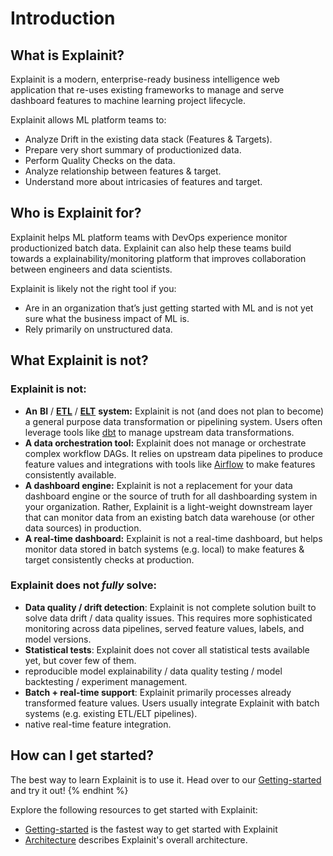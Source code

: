 # Introduction

## What is Explainit?
Explainit is a modern, enterprise-ready business intelligence web application that re-uses existing frameworks to manage and serve dashboard features to machine learning project lifecycle.

Explainit allows ML platform teams to:
* Analyze Drift in the existing data stack (Features & Targets).
* Prepare very short summary of productionized data.
* Perform Quality Checks on the data.
* Analyze relationship between features & target.
* Understand more about intricasies of features and target.

## Who is Explainit for?
Explainit helps ML platform teams with DevOps experience monitor productionized batch data. Explainit can also help these teams build towards a explainability/monitoring platform that improves collaboration between engineers and data scientists.

Explainit is likely not the right tool if you:
* Are in an organization that’s just getting started with ML and is not yet sure what the business impact of ML is.
* Rely primarily on unstructured data.

## What Explainit is not?

### Explainit is not:

* **An** **BI** / [**ETL**](https://en.wikipedia.org/wiki/Extract,\_transform,\_load) / [**ELT**](https://en.wikipedia.org/wiki/Extract,\_load,\_transform) **system:** Explainit is not (and does not plan to become) a general purpose data transformation or pipelining system. Users often leverage tools like [dbt](https://www.getdbt.com) to manage upstream data transformations.
* **A data orchestration tool:** Explainit does not manage or orchestrate complex workflow DAGs. It relies on upstream data pipelines to produce feature values and integrations with tools like [Airflow](https://airflow.apache.org) to make features consistently available.
* **A dashboard engine:** Explainit is not a replacement for your data dashboard engine or the source of truth for all dashboarding system in your organization. Rather, Explainit is a light-weight downstream layer that can monitor data from an existing batch data warehouse (or other data sources) in production.
* **A real-time dashboard:** Explainit is not a real-time dashboard, but helps monitor data stored in batch systems (e.g. local) to make features & target consistently checks at production.

### Explainit does not _fully_ solve:
* **Data quality / drift detection**: Explainit is not complete solution built to solve data drift / data quality issues. This requires more sophisticated monitoring across data pipelines, served feature values, labels, and model versions.
* **Statistical tests**: Explainit does not cover all statistical tests available yet, but cover few of them.
* reproducible model explainability / data quality testing / model backtesting / experiment management.
* **Batch + real-time support**: Explainit primarily processes already transformed feature values. Users usually integrate Explainit with batch systems (e.g. existing ETL/ELT pipelines).
* native real-time feature integration.

## How can I get started?

The best way to learn Explainit is to use it. Head over to our [Getting-started](getting-started.md) and try it out!
{% endhint %}

Explore the following resources to get started with Explainit:

* [Getting-started](getting-started.md) is the fastest way to get started with Explainit
* [Architecture](../workflow/workflow.md) describes Explainit's overall architecture.
